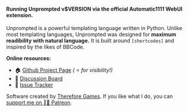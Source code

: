 #### Running Unprompted v$VERSION via the official Automatic1111 WebUI extension.

Unprompted is a powerful templating language written in Python. Unlike most templating languages, Unprompted was designed for **maximum readibility with natural language.** It is built around `[shortcodes]` and inspired by the likes of BBCode.

**Online resources:**
- 🏠 [Github Project Page](https://github.com/ThereforeGames/unprompted) *(* ⭐ *for visibility!)*
- 💬 [Discussion Board](https://github.com/ThereforeGames/unprompted/discussions)
- 🔧 [Issue Tracker](https://github.com/ThereforeGames/unprompted/issues)

Software created by [Therefore Games](https://therefore.games). If you like what I do, you can [support me on <span class="patreon-symbol">┃🔴</span> Patreon](https://patreon.com/thereforegames).

